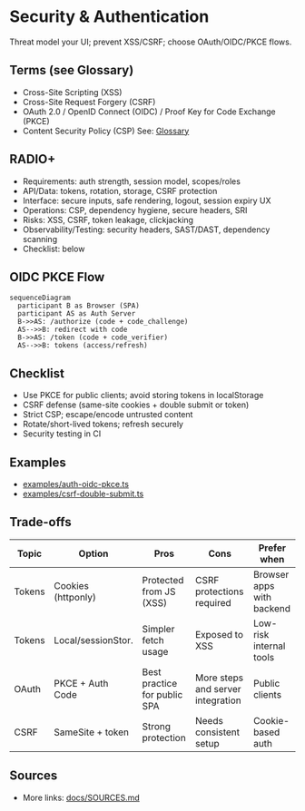 # Security & Authentication

Threat model your UI; prevent XSS/CSRF; choose OAuth/OIDC/PKCE flows.

## Terms (see Glossary)
- Cross-Site Scripting (XSS)
- Cross-Site Request Forgery (CSRF)
- OAuth 2.0 / OpenID Connect (OIDC) / Proof Key for Code Exchange (PKCE)
- Content Security Policy (CSP)
See: [Glossary](../../docs/GLOSSARY.md)

## RADIO+
- Requirements: auth strength, session model, scopes/roles
- API/Data: tokens, rotation, storage, CSRF protection
- Interface: secure inputs, safe rendering, logout, session expiry UX
- Operations: CSP, dependency hygiene, secure headers, SRI
- Risks: XSS, CSRF, token leakage, clickjacking
- Observability/Testing: security headers, SAST/DAST, dependency scanning
- Checklist: below

## OIDC PKCE Flow
```mermaid
sequenceDiagram
  participant B as Browser (SPA)
  participant AS as Auth Server
  B->>AS: /authorize (code + code_challenge)
  AS-->>B: redirect with code
  B->>AS: /token (code + code_verifier)
  AS-->>B: tokens (access/refresh)
```

## Checklist
- Use PKCE for public clients; avoid storing tokens in localStorage
- CSRF defense (same-site cookies + double submit or token)
- Strict CSP; escape/encode untrusted content
- Rotate/short-lived tokens; refresh securely
- Security testing in CI

## Examples
- [examples/auth-oidc-pkce.ts](./examples/auth-oidc-pkce.ts)
- [examples/csrf-double-submit.ts](./examples/csrf-double-submit.ts)

## Trade-offs

| Topic  | Option            | Pros                               | Cons                              | Prefer when |
|--------|-------------------|------------------------------------|-----------------------------------|-------------|
| Tokens | Cookies (httponly)| Protected from JS (XSS)            | CSRF protections required         | Browser apps with backend |
| Tokens | Local/sessionStor.| Simpler fetch usage                | Exposed to XSS                    | Low-risk internal tools |
| OAuth  | PKCE + Auth Code  | Best practice for public SPA       | More steps and server integration | Public clients |
| CSRF   | SameSite + token  | Strong protection                  | Needs consistent setup            | Cookie-based auth |

## Sources
- More links: [docs/SOURCES.md](../../docs/SOURCES.md)
